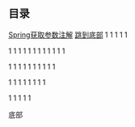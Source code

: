 ## 目录

[Spring获取参数注解](2018/spring-get-data.md)
[跳到底部](#bottom)
1
1
1
1
1

1
1
1
1
1
1
1
1
1
1
1
1

1
1
1
1
1
1
1
1
1
1

1
1
1
1
1
1
1
1

1
1
1
1
1

<span id="bottom">底部</span>

